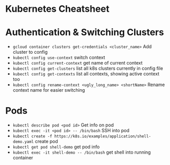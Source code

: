 # Kubernetes Cheatsheet

# Authentication & Switching Clusters
* `gcloud container clusters get-credentials <cluster_name>` Add cluster to config
* `kubectl config use-context` switch context
* `kubectl config current-context` get name of current context
* `kubectl config get-clusters` list all k8s clusters currently in config file
* `kubectl config get-contexts` list all contexts, showing active context too
* `kubectl config rename-context <ugly_long_name> <shortName>` Rename context name for easier switching

# Pods
* `kubectl describe pod <pod id>` Get info on pod
* `kubectl exec -it <pod id> -- /bin/bash` SSH into pod
* `kubectl create -f https://k8s.io/examples/application/shell-demo.yaml` create pod
* `kubectl get pod shell-demo` get pod info
* `kubectl exec -it shell-demo -- /bin/bash` get shell into running container
